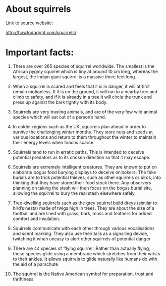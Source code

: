 # About squirrels

Link to source website:

http://howtodoright.com/squirrels/


# Important facts:

1. There are over 265 species of squirrel worldwide. The smallest is the African pygmy squirrel which is tiny at around 10 cm long, whereas the largest, the Indian giant squirrel is a massive three feet long.

2. When a squirrel is scared and feels that it is in danger, it will at first remain motionless. If it is on the ground, it will run to a nearby tree and climb to safety, and if it is already in a tree it will circle the trunk and press up against the bark tightly with its body.

3. Squirrels are very trusting animals, and are of the very few wild animal species which will eat out of a person’s hand.

4.	 In colder regions such as the UK, squirrels plan ahead in order to survive the challenging winter months. They store nuts and seeds at various locations and return to them throughout the winter to maintain their energy levels when food is scarce.

5.	 Squirrels tend to run in erratic paths. This is intended to deceive potential predators as to its chosen direction so that it may escape.

6.	Squirrels are extremely intelligent creatures. They are known to put on elaborate bogus food burying displays to deceive onlookers. The fake burials are to trick potential thieves, such as other squirrels or birds, into thinking that they have stored their food stock there. Any observers planning on taking the stash will then focus on the bogus burial site, allowing the squirrel to bury the real stash elsewhere safely.

7.	Tree-dwelling squirrels such as the grey squirrel build dreys (similar to bird’s nests) made of twigs high in trees. They are about the size of a football and are lined with grass, bark, moss and feathers for added comfort and insulation.

8.	Squirrels communicate with each other through various vocalisations and scent marking. They also use their tails as a signalling device, twitching it when uneasy to alert other squirrels of potential danger

9.	There are 44 species of ‘flying squirrel’. Rather than actually flying, these species glide using a membrane which stretches from their wrists to their ankles. It allows squirrels to glide naturally like humans do with the aid of a parachute

10.	The squirrel is the Native American symbol for preparation, trust and thriftiness.












